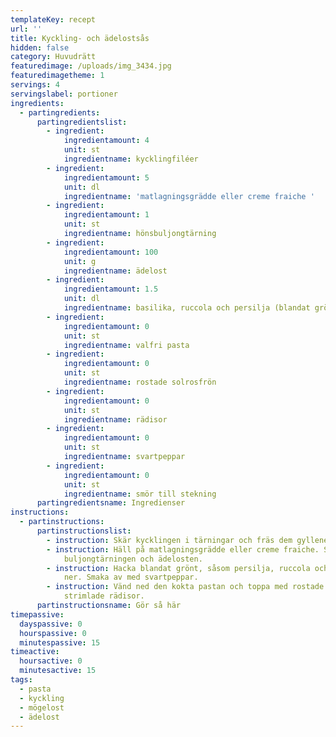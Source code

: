 ```yaml
---
templateKey: recept
url: ''
title: Kyckling- och ädelostsås
hidden: false
category: Huvudrätt
featuredimage: /uploads/img_3434.jpg
featuredimagetheme: 1
servings: 4
servingslabel: portioner
ingredients:
  - partingredients:
      partingredientslist:
        - ingredient:
            ingredientamount: 4
            unit: st
            ingredientname: kycklingfiléer
        - ingredient:
            ingredientamount: 5
            unit: dl
            ingredientname: 'matlagningsgrädde eller creme fraiche '
        - ingredient:
            ingredientamount: 1
            unit: st
            ingredientname: hönsbuljongtärning
        - ingredient:
            ingredientamount: 100
            unit: g
            ingredientname: ädelost
        - ingredient:
            ingredientamount: 1.5
            unit: dl
            ingredientname: basilika, ruccola och persilja (blandat grönt)
        - ingredient:
            ingredientamount: 0
            unit: st
            ingredientname: valfri pasta
        - ingredient:
            ingredientamount: 0
            unit: st
            ingredientname: rostade solrosfrön
        - ingredient:
            ingredientamount: 0
            unit: st
            ingredientname: rädisor
        - ingredient:
            ingredientamount: 0
            unit: st
            ingredientname: svartpeppar
        - ingredient:
            ingredientamount: 0
            unit: st
            ingredientname: smör till stekning
      partingredientsname: Ingredienser
instructions:
  - partinstructions:
      partinstructionslist:
        - instruction: Skär kycklingen i tärningar och fräs dem gyllene i smör.
        - instruction: Häll på matlagningsgrädde eller creme fraiche. Smula ner
            buljongtärningen och ädelosten.
        - instruction: Hacka blandat grönt, såsom persilja, ruccola och basilika och vänd
            ner. Smaka av med svartpeppar.
        - instruction: Vänd ned den kokta pastan och toppa med rostade solrosfrön samt
            strimlade rädisor.
      partinstructionsname: Gör så här
timepassive:
  dayspassive: 0
  hourspassive: 0
  minutespassive: 15
timeactive:
  hoursactive: 0
  minutesactive: 15
tags:
  - pasta
  - kyckling
  - mögelost
  - ädelost
---
```

